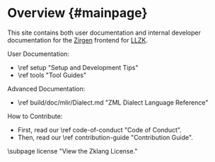 # Overview {#mainpage}

This site contains both user documentation and internal developer documentation
for the [Zirgen](https://github.com/risc0/zirgen) frontend for [LLZK](https://github.com/Veridise/llzk-lib).

User Documentation:
- \ref setup "Setup and Development Tips"
- \ref tools "Tool Guides"

Advanced Documentation:
- \ref build/doc/mlir/Dialect.md "ZML Dialect Language Reference"

How to Contribute:
- First, read our \ref code-of-conduct "Code of Conduct".
- Then, read our \ref contribution-guide "Contribution Guide".

\subpage license "View the Zklang License."
